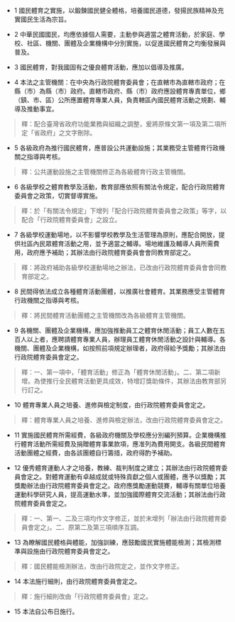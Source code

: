 * 1 國民體育之實施，以鍛鍊國民健全體格，培養國民道德，發揚民族精神及充實國民生活為宗旨。

* 2 中華民國國民，均應依據個人需要，主動參與適當之體育活動，於家庭、學校、社區、機關、團體及企業機構中分別實施，以促進國民體育之均衡發展與普及。

* 3 國民體育，對我國固有之優良體育活動，應加以倡導及推廣。

* 4 本法之主管機關：在中央為行政院體育委員會；在直轄市為直轄市政府；在縣（市）為縣（市）政府。直轄市政府、縣（市）政府應設體育專責單位，鄉（鎮、市、區）公所應置體育專業人員，負責轄區內國民體育活動之規劃、輔導及推動事宜。

> 釋：配合臺灣省政府功能業務與組織之調整，爰將原條文第一項及第二項所定「省政府」之文字刪除。

* 5 各級政府為推行國民體育，應普設公共運動設施；其業務受主管體育行政機關之指導與考核。

> 釋：公共運動設施之主管機關修正為各級體育行政主管機關。

* 6 各級學校之體育教學及活動，教育部應依照有關法令規定，配合行政院體育委員會之政策，切實督導實施。

> 釋：於「有關法令規定」下增列「配合行政院體育委員會之政策」等字，以配合「行政院體育委員會」之設立。

* 7 各級學校運動場地，以不影響學校教學及生活管理為原則，應配合開放，提供社區內民眾體育活動之用，並予適當之輔導。場地維護及輔導人員所需費用，政府應予補助；其辦法由行政院體育委員會會同教育部定之。

> 釋：將政府補助各級學校運動場地之辦法，已改由行政院體育委員會會同教育部定之。

* 8 民間得依法成立各種體育活動團體，以推廣社會體育。其業務應受主管體育行政機關之指導與考核。

> 釋：將民間體育活動團體之主管機關改為各級體育主管機關。

* 9 各機關、團體及企業機構，應加強推動員工之體育休閒活動；員工人數在五百人以上者，應聘請體育專業人員，辦理員工體育休閒活動之設計與輔導。各機關、團體及企業機構，如按照前項規定辦理者，政府得給予獎勵；其辦法由行政院體育委員會定之。

> 釋：一、第一項中，「體育活動」修正為「體育休閒活動」。二、第二項新增。為使推行全民體育活動更具成效，特增訂獎助條件，其辦法由教育部另行訂之。

* 10 體育專業人員之培養、進修與檢定制度，由行政院體育委員會定之。

> 釋：體育專業人員之培養、進修與檢定辦法，改由行政院體育委員會定之。

* 11 實施國民體育所需經費，各級政府機關及學校應分別編列預算。企業機構推行體育活動所需經費及捐贈體育事業款項，應准列為費用開支。各級民間體育活動團體之經費，由各該團體自行籌措，政府得酌予補助。

* 12 優秀體育運動人才之培養，教練、裁判制度之建立；其辦法由行政院體育委員會定之。對體育運動有卓越成就或特殊貢獻之個人或團體，應予以獎勵；其獎勵辦法由行政院體育委員會定之。政府應獎勵運動競賽，輔導有關單位培養運動科學研究人員，提高運動水準，並加強國際體育交流活動；其辦法由行政院體育委員會定之。

> 釋：一、第一、二及三項均作文字修正，並於末增列「辦法由行政院體育委員會定之」。二、原第二及第三項順序互調。

* 13 為瞭解國民體格與體能，加強訓練，應鼓勵國民實施體能檢測；其檢測標準與設施由行政院體育委員會定之。

> 釋：國民體能檢測辦法，改由行政院定之，並作文字修正。

* 14 本法施行細則，由行政院體育委員會定之。

> 釋：施行細則改由「行政院體育委員會」定之。

* 15 本法自公布日施行。


